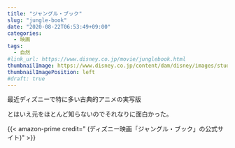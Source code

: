 ```yaml
---
title: "ジャングル・ブック"
slug: "jungle-book"
date: "2020-08-22T06:53:49+09:00"
categories:
  - 映画
tags:
  - 自然
#link_url: https://www.disney.co.jp/movie/junglebook.html
thumbnailImage: https://www.disney.co.jp/content/dam/disney/images/studio/bd_ondemand/package/30000000005000_30000000005999/30000000005082.png
thumbnailImagePosition: left
#draft: true
---
```

最近ディズニーで特に多い古典的アニメの実写版
<!--more-->
とはいえ元をほとんど知らないのでそれなりに面白かった。

{{< amazon-prime credit=" (ディズニー映画「ジャングル・ブック」の公式サイト)" >}}
